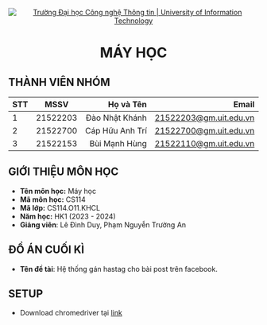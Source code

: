<!-- Banner -->
<p align="center">
  <a href="https://www.uit.edu.vn/" title="Trường Đại học Công nghệ Thông tin" style="border: none;">
    <img src="https://i.imgur.com/WmMnSRt.png" alt="Trường Đại học Công nghệ Thông tin | University of Information Technology">
  </a>
</p>
<h1 align="center"><b>MÁY HỌC</b></h>

## THÀNH VIÊN NHÓM

| STT |   MSSV   |    Họ và Tên    |        Email        |
| --- | :------: | --------------: | ---------------------: |
| 1   | 21522203 |  Đào Nhật Khánh | 21522203@gm.uit.edu.vn |
| 2   | 21522700 | Cáp Hữu Anh Trí | 21522700@gm.uit.edu.vn |
| 3   | 21522153 | Bùi Mạnh Hùng | 21522110@gm.uit.edu.vn |

## GIỚI THIỆU MÔN HỌC

-   **Tên môn học:** Máy học
-   **Mã môn học:** CS114
-   **Mã lớp:** CS114.O11.KHCL
-   **Năm học:** HK1 (2023 - 2024)
-   **Giảng viên**: Lê Đình Duy, Phạm Nguyễn Trường An

## ĐỒ ÁN CUỐI KÌ

-   **Tên đề tài**: Hệ thống gán hastag cho bài post trên facebook.

## SETUP

- Download chromedriver tại [link](https://chromedriver.chromium.org/downloads)